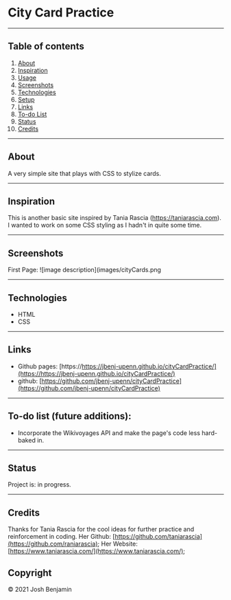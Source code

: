 # City Card Practice

------------------
## Table of contents

1. [About](#about)
2. [Inspiration](#inspiration)
3. [Usage](#usage)
4. [Screenshots](#screenshots)
5. [Technologies](#technologies)
6. [Setup](#setup)
7. [Links](#links)
8. [To-do List](#todo)
9. [Status](#status)
10. [Credits](#credits)

------------------
## About <a name="about"></a>

A very simple site that plays with CSS to stylize cards.

------------------
## Inspiration <a name="inspiration"></a>

This is another basic site inspired by Tania Rascia (https://taniarascia.com). I wanted to work on some CSS styling as I hadn't in quite some time. 

------------------
## Screenshots <a name="screenshots"></a>
First Page: 
![image description](images/cityCards.png

------------------
## Technologies <a name="technologies"></a>

* HTML
* CSS

------------------
## Links <a name="links"></a>

* Github pages: [https://https://jbenj-upenn.github.io/cityCardPractice/](https://https://jbenj-upenn.github.io/cityCardPractice/)
* github: [https://github.com/jbenj-upenn/cityCardPractice](https://github.com/jbenj-upenn/cityCardPractice)

------------------
## To-do list (future additions): <a name="todo"></a>

* Incorporate the Wikivoyages API and make the page's code less hard-baked in. 

------------------
## Status <a name="status"></a>

Project is: in progress.

------------------
## Credits <a name="credits"></a>

Thanks for Tania Rascia for the cool ideas for further practice and reinforcement in coding. 
Her Github: [https://github.com/taniarascia](https://github.com/raniarascia);
Her Website: [https://www.taniarascia.com/](https://www.taniarascia.com/);

## Copyright

© 2021 Josh Benjamin
